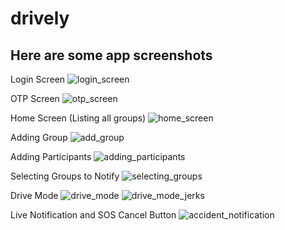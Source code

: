 # drively

## Here are some app screenshots

Login Screen
![login_screen](images/1.jpg)

OTP Screen
![otp_screen](images/2.jpg)

Home Screen (Listing all groups)
![home_screen](images/3.jpg)

Adding Group
![add_group](images/4.jpg)

Adding Participants
![adding_participants](images/5.jpg)

Selecting Groups to Notify
![selecting_groups](images/7.jpg)

Drive Mode
![drive_mode](images/8.jpg)
![drive_mode_jerks](images/9.jpg)

Live Notification and SOS Cancel Button
![accident_notification](images/10.jpg)





